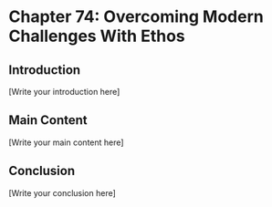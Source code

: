 # Chapter 74: Overcoming Modern Challenges With Ethos

## Introduction

[Write your introduction here]

## Main Content

[Write your main content here]

## Conclusion

[Write your conclusion here]
